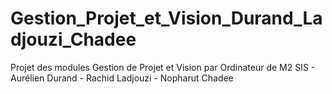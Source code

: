 # Gestion_Projet_et_Vision_Durand_Ladjouzi_Chadee
Projet des modules Gestion de Projet et Vision par Ordinateur de M2 SIS - Aurélien Durand - Rachid Ladjouzi - Nopharut Chadee
